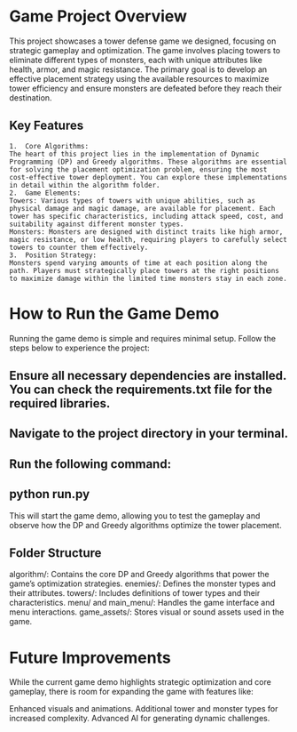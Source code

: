 # Game Project Overview

This project showcases a tower defense game we designed, focusing on strategic gameplay and optimization. The game involves placing towers to eliminate different types of monsters, each with unique attributes like health, armor, and magic resistance. The primary goal is to develop an effective placement strategy using the available resources to maximize tower efficiency and ensure monsters are defeated before they reach their destination.

## Key Features

	1.	Core Algorithms:
	The heart of this project lies in the implementation of Dynamic Programming (DP) and Greedy algorithms. These algorithms are essential for solving the placement optimization problem, ensuring the most cost-effective tower deployment. You can explore these implementations in detail within the algorithm folder.
	2.	Game Elements:
	Towers: Various types of towers with unique abilities, such as physical damage and magic damage, are available for placement. Each tower has specific characteristics, including attack speed, cost, and suitability against different monster types.
	Monsters: Monsters are designed with distinct traits like high armor, magic resistance, or low health, requiring players to carefully select towers to counter them effectively.
	3.	Position Strategy:
	Monsters spend varying amounts of time at each position along the path. Players must strategically place towers at the right positions to maximize damage within the limited time monsters stay in each zone.

# How to Run the Game Demo

Running the game demo is simple and requires minimal setup. Follow the steps below to experience the project:
## Ensure all necessary dependencies are installed. You can check the requirements.txt file for the required libraries.
## Navigate to the project directory in your terminal.
## Run the following command:

## python run.py

This will start the game demo, allowing you to test the gameplay and observe how the DP and Greedy algorithms optimize the tower placement.

## Folder Structure

algorithm/: Contains the core DP and Greedy algorithms that power the game’s optimization strategies.
enemies/: Defines the monster types and their attributes.
towers/: Includes definitions of tower types and their characteristics.
menu/ and main_menu/: Handles the game interface and menu interactions.
game_assets/: Stores visual or sound assets used in the game.

# Future Improvements

While the current game demo highlights strategic optimization and core gameplay, there is room for expanding the game with features like:

Enhanced visuals and animations.
Additional tower and monster types for increased complexity.
Advanced AI for generating dynamic challenges.


